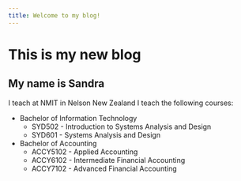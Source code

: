 ```yaml
---
title: Welcome to my blog!
---
```

# This is my new blog

## My name is Sandra

I teach at NMIT in Nelson New Zealand
I teach the following courses:
* Bachelor of Information Technology
  - SYD502 - Introduction to Systems Analysis and Design
  - SYD601 - Systems Analysis and Design
* Bachelor of Accounting
  - ACCY5102 - Applied Accounting
  - ACCY6102 - Intermediate Financial Accounting
  - ACCY7102 - Advanced Financial Accounting
